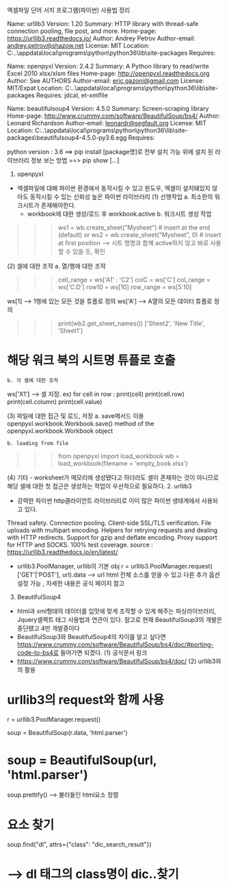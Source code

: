엑셀파일 단어 서치 프로그램(파이썬) 사용법 정리 

Name: urllib3
Version: 1.20
Summary: HTTP library with thread-safe connection pooling, file post, and more.
Home-page: https://urllib3.readthedocs.io/
Author: Andrey Petrov
Author-email: andrey.petrov@shazow.net
License: MIT
Location: C:\..\appdata\local\programs\python\python36\lib\site-packages
Requires:


Name: openpyxl
Version: 2.4.2
Summary: A Python library to read/write Excel 2010 xlsx/xlsm files
Home-page: http://openpyxl.readthedocs.org
Author: See AUTHORS
Author-email: eric.gazoni@gmail.com
License: MIT/Expat
Location: C:\..\appdata\local\programs\python\python36\lib\site-packages
Requires: jdcal, et-xmlfile

Name: beautifulsoup4
Version: 4.5.0
Summary: Screen-scraping library
Home-page: http://www.crummy.com/software/BeautifulSoup/bs4/
Author: Leonard Richardson
Author-email: leonardr@segfault.org
License: MIT
Location: C:\..\appdata\local\programs\python\python36\lib\site-packages\beautifulsoup4-4.5.0-py3.6.egg
Requires:

python version : 3.6
==> pip install [package명]로 전부 설치 가능
위에 설치 된 라이브러리 정보 보는 방법 
==> pip show [...]



1. openpyxl
  - 엑셀파일에 대해 파이썬 환경에서 동작시킬 수 있고 윈도우, 엑셀이 설치돼있지 않아도 동작시킬 수 있는 신뢰성 높은 파이썬 라이브러리
  (1) 선행작업
    a. 최소한의 워크시트가 존재해야한다.
     - workbook에 대한 생성/로드 후 workbook.active
    b. 워크시트 생성 작업
>>> ws1 = wb.create_sheet("Mysheet") # insert at the end (default)
or
>>> ws2 = wb.create_sheet("Mysheet", 0) # insert at first position
--> 시트 명명과 함께 active하지 않고 바로 사용 할 수 있을 듯, 확인

  (2) 셀에 대한 조작
    a. 열/행에 대한 조작
>>> cell_range = ws['A1' : 'C2']
>>> colC = ws['C']
>>> col_range = ws['C:D']
>>> row10 = ws[10]
>>> row_range = ws[5:10]

ws[1] --> 1행에 있는 모든 것을 튜플로 정의
ws['A'] --> A열의 모든 데이터 튜플로 정의

>>> print(wb2.get_sheet_names())
['Sheet2', 'New Title', 'Sheet1']
# 해당 워크 북의 시트명 튜플로 호출


    b. 각 셀에 대한 조작
ws['X1'] --> 셀 지정.
ex)
for cell in row :
    print(cell)
    print(cell.row)
    print(cell.column)
    print(cell.value)

  (3) 파일에 대한 접근 및 로드, 저장
    a. save메서드 이용
openpyxl.workbook.Workbook.save() method of the openpyxl.workbook.Workbook object

    b. loading from file 
>>> from openpyxl import load_workbook
>>> wb = load_workbook(filename = 'empty_book.xlsx')

  (4) 기타
    - worksheet가 메모리에 생성됐다고 하더라도 셀이 존재하는 것이 아니므로 해당 셀에 대한 첫 접근은 생성하는 작업이 우선적으로 필요하다.
2. urllib3
 - 강력한 파이썬 http클라이언트 라이브러리로 이미 많은 파이썬 생태계에서 사용되고 있다.
 
Thread safety.
Connection pooling.
Client-side SSL/TLS verification.
File uploads with multipart encoding.
Helpers for retrying requests and dealing with HTTP redirects.
Support for gzip and deflate encoding.
Proxy support for HTTP and SOCKS.
100% test coverage.
source : https://urllib3.readthedocs.io/en/latest/
 - urllib3.PoolManager, urllib의 기본 obj
r = urllib3.PoolManager.request(
    ['GET'|'POST'],
    url).data --> url html 전체 소스를 얻을 수 있고 다른 추가 옵션 설정 가능 , 자세한 내용은 공식 페이지 참고

3. BeautifulSoup4
 - html과 xml형태의 데이터를 입맛에 맞게 조작할 수 있게 해주는 파싱라이브러리, Jquery셀렉트 태그 사용법과 연관이 있다. 참고로 현재 BeautifulSoup3의 개발은 중단됐고 4만 개발중이다 
 - BeautifulSoup3와 BeautifulSoup4의 차이를 알고 싶다면 https://www.crummy.com/software/BeautifulSoup/bs4/doc/#porting-code-to-bs4로 들어가면 되겠다.
 (1) 공식문서 링크 
  - https://www.crummy.com/software/BeautifulSoup/bs4/doc/
 (2) urllib3와의 활용
# urllib3의 request와 함께 사용
r = urllib3.PoolManager.request()

soup = BeautifulSoup(r.data, 'html.parser') 
# soup = BeautifulSoup(url, 'html.parser') 
soup.prettify() --> 불러들인 html요소 정렬

# 요소 찾기
soup.find("dl", attrs={"class": "dic_search_result"})
# --> dl 태그의 class명이 dic..찾기


